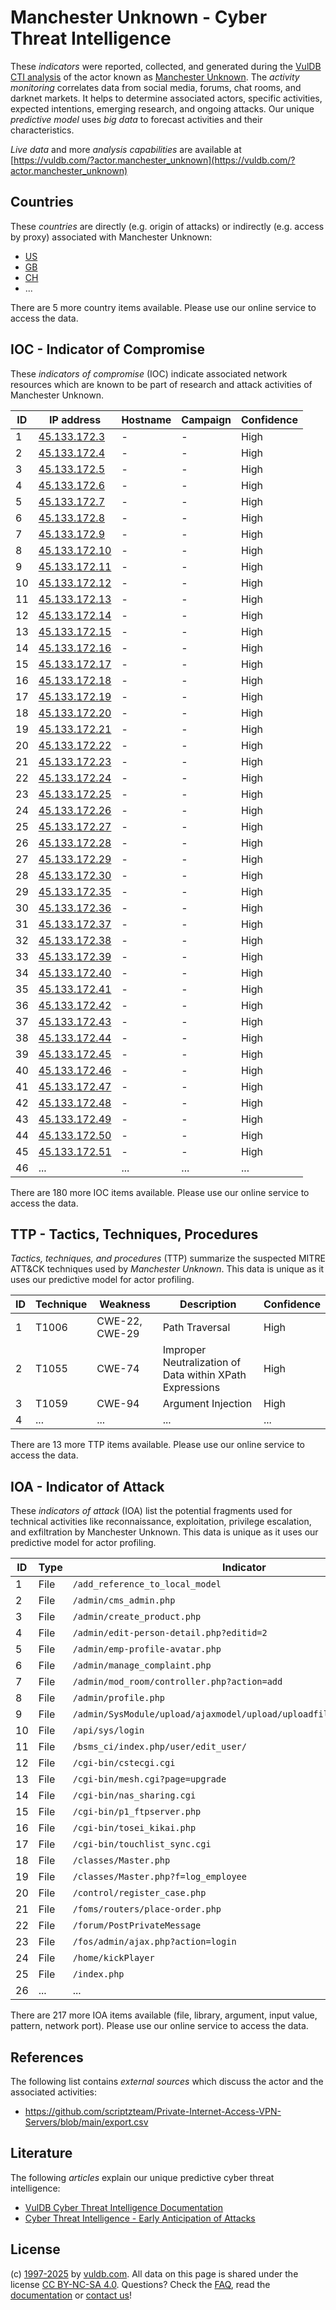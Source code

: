 # Manchester Unknown - Cyber Threat Intelligence

These _indicators_ were reported, collected, and generated during the [VulDB CTI analysis](https://vuldb.com/?kb.cti) of the actor known as [Manchester Unknown](https://vuldb.com/?actor.manchester_unknown). The _activity monitoring_ correlates data from social media, forums, chat rooms, and darknet markets. It helps to determine associated actors, specific activities, expected intentions, emerging research, and ongoing attacks. Our unique _predictive model_ uses _big data_ to forecast activities and their characteristics.

_Live data_ and more _analysis capabilities_ are available at [https://vuldb.com/?actor.manchester_unknown](https://vuldb.com/?actor.manchester_unknown)

## Countries

These _countries_ are directly (e.g. origin of attacks) or indirectly (e.g. access by proxy) associated with Manchester Unknown:

* [US](https://vuldb.com/?country.us)
* [GB](https://vuldb.com/?country.gb)
* [CH](https://vuldb.com/?country.ch)
* ...

There are 5 more country items available. Please use our online service to access the data.

## IOC - Indicator of Compromise

These _indicators of compromise_ (IOC) indicate associated network resources which are known to be part of research and attack activities of Manchester Unknown.

ID | IP address | Hostname | Campaign | Confidence
-- | ---------- | -------- | -------- | ----------
1 | [45.133.172.3](https://vuldb.com/?ip.45.133.172.3) | - | - | High
2 | [45.133.172.4](https://vuldb.com/?ip.45.133.172.4) | - | - | High
3 | [45.133.172.5](https://vuldb.com/?ip.45.133.172.5) | - | - | High
4 | [45.133.172.6](https://vuldb.com/?ip.45.133.172.6) | - | - | High
5 | [45.133.172.7](https://vuldb.com/?ip.45.133.172.7) | - | - | High
6 | [45.133.172.8](https://vuldb.com/?ip.45.133.172.8) | - | - | High
7 | [45.133.172.9](https://vuldb.com/?ip.45.133.172.9) | - | - | High
8 | [45.133.172.10](https://vuldb.com/?ip.45.133.172.10) | - | - | High
9 | [45.133.172.11](https://vuldb.com/?ip.45.133.172.11) | - | - | High
10 | [45.133.172.12](https://vuldb.com/?ip.45.133.172.12) | - | - | High
11 | [45.133.172.13](https://vuldb.com/?ip.45.133.172.13) | - | - | High
12 | [45.133.172.14](https://vuldb.com/?ip.45.133.172.14) | - | - | High
13 | [45.133.172.15](https://vuldb.com/?ip.45.133.172.15) | - | - | High
14 | [45.133.172.16](https://vuldb.com/?ip.45.133.172.16) | - | - | High
15 | [45.133.172.17](https://vuldb.com/?ip.45.133.172.17) | - | - | High
16 | [45.133.172.18](https://vuldb.com/?ip.45.133.172.18) | - | - | High
17 | [45.133.172.19](https://vuldb.com/?ip.45.133.172.19) | - | - | High
18 | [45.133.172.20](https://vuldb.com/?ip.45.133.172.20) | - | - | High
19 | [45.133.172.21](https://vuldb.com/?ip.45.133.172.21) | - | - | High
20 | [45.133.172.22](https://vuldb.com/?ip.45.133.172.22) | - | - | High
21 | [45.133.172.23](https://vuldb.com/?ip.45.133.172.23) | - | - | High
22 | [45.133.172.24](https://vuldb.com/?ip.45.133.172.24) | - | - | High
23 | [45.133.172.25](https://vuldb.com/?ip.45.133.172.25) | - | - | High
24 | [45.133.172.26](https://vuldb.com/?ip.45.133.172.26) | - | - | High
25 | [45.133.172.27](https://vuldb.com/?ip.45.133.172.27) | - | - | High
26 | [45.133.172.28](https://vuldb.com/?ip.45.133.172.28) | - | - | High
27 | [45.133.172.29](https://vuldb.com/?ip.45.133.172.29) | - | - | High
28 | [45.133.172.30](https://vuldb.com/?ip.45.133.172.30) | - | - | High
29 | [45.133.172.35](https://vuldb.com/?ip.45.133.172.35) | - | - | High
30 | [45.133.172.36](https://vuldb.com/?ip.45.133.172.36) | - | - | High
31 | [45.133.172.37](https://vuldb.com/?ip.45.133.172.37) | - | - | High
32 | [45.133.172.38](https://vuldb.com/?ip.45.133.172.38) | - | - | High
33 | [45.133.172.39](https://vuldb.com/?ip.45.133.172.39) | - | - | High
34 | [45.133.172.40](https://vuldb.com/?ip.45.133.172.40) | - | - | High
35 | [45.133.172.41](https://vuldb.com/?ip.45.133.172.41) | - | - | High
36 | [45.133.172.42](https://vuldb.com/?ip.45.133.172.42) | - | - | High
37 | [45.133.172.43](https://vuldb.com/?ip.45.133.172.43) | - | - | High
38 | [45.133.172.44](https://vuldb.com/?ip.45.133.172.44) | - | - | High
39 | [45.133.172.45](https://vuldb.com/?ip.45.133.172.45) | - | - | High
40 | [45.133.172.46](https://vuldb.com/?ip.45.133.172.46) | - | - | High
41 | [45.133.172.47](https://vuldb.com/?ip.45.133.172.47) | - | - | High
42 | [45.133.172.48](https://vuldb.com/?ip.45.133.172.48) | - | - | High
43 | [45.133.172.49](https://vuldb.com/?ip.45.133.172.49) | - | - | High
44 | [45.133.172.50](https://vuldb.com/?ip.45.133.172.50) | - | - | High
45 | [45.133.172.51](https://vuldb.com/?ip.45.133.172.51) | - | - | High
46 | ... | ... | ... | ...

There are 180 more IOC items available. Please use our online service to access the data.

## TTP - Tactics, Techniques, Procedures

_Tactics, techniques, and procedures_ (TTP) summarize the suspected MITRE ATT&CK techniques used by _Manchester Unknown_. This data is unique as it uses our predictive model for actor profiling.

ID | Technique | Weakness | Description | Confidence
-- | --------- | -------- | ----------- | ----------
1 | T1006 | CWE-22, CWE-29 | Path Traversal | High
2 | T1055 | CWE-74 | Improper Neutralization of Data within XPath Expressions | High
3 | T1059 | CWE-94 | Argument Injection | High
4 | ... | ... | ... | ...

There are 13 more TTP items available. Please use our online service to access the data.

## IOA - Indicator of Attack

These _indicators of attack_ (IOA) list the potential fragments used for technical activities like reconnaissance, exploitation, privilege escalation, and exfiltration by Manchester Unknown. This data is unique as it uses our predictive model for actor profiling.

ID | Type | Indicator | Confidence
-- | ---- | --------- | ----------
1 | File | `/add_reference_to_local_model` | High
2 | File | `/admin/cms_admin.php` | High
3 | File | `/admin/create_product.php` | High
4 | File | `/admin/edit-person-detail.php?editid=2` | High
5 | File | `/admin/emp-profile-avatar.php` | High
6 | File | `/admin/manage_complaint.php` | High
7 | File | `/admin/mod_room/controller.php?action=add` | High
8 | File | `/admin/profile.php` | High
9 | File | `/admin/SysModule/upload/ajaxmodel/upload/uploadfilepath/sysmodule_1` | High
10 | File | `/api/sys/login` | High
11 | File | `/bsms_ci/index.php/user/edit_user/` | High
12 | File | `/cgi-bin/cstecgi.cgi` | High
13 | File | `/cgi-bin/mesh.cgi?page=upgrade` | High
14 | File | `/cgi-bin/nas_sharing.cgi` | High
15 | File | `/cgi-bin/p1_ftpserver.php` | High
16 | File | `/cgi-bin/tosei_kikai.php` | High
17 | File | `/cgi-bin/touchlist_sync.cgi` | High
18 | File | `/classes/Master.php` | High
19 | File | `/classes/Master.php?f=log_employee` | High
20 | File | `/control/register_case.php` | High
21 | File | `/foms/routers/place-order.php` | High
22 | File | `/forum/PostPrivateMessage` | High
23 | File | `/fos/admin/ajax.php?action=login` | High
24 | File | `/home/kickPlayer` | High
25 | File | `/index.php` | Medium
26 | ... | ... | ...

There are 217 more IOA items available (file, library, argument, input value, pattern, network port). Please use our online service to access the data.

## References

The following list contains _external sources_ which discuss the actor and the associated activities:

* https://github.com/scriptzteam/Private-Internet-Access-VPN-Servers/blob/main/export.csv

## Literature

The following _articles_ explain our unique predictive cyber threat intelligence:

* [VulDB Cyber Threat Intelligence Documentation](https://vuldb.com/?kb.cti)
* [Cyber Threat Intelligence - Early Anticipation of Attacks](https://www.scip.ch/en/?labs.20201022)

## License

(c) [1997-2025](https://vuldb.com/?kb.changelog) by [vuldb.com](https://vuldb.com/?kb.about). All data on this page is shared under the license [CC BY-NC-SA 4.0](https://creativecommons.org/licenses/by-nc-sa/4.0/). Questions? Check the [FAQ](https://vuldb.com/?kb.faq), read the [documentation](https://vuldb.com/?kb) or [contact us](https://vuldb.com/?contact)!
